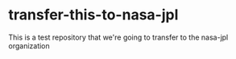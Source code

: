 # transfer-this-to-nasa-jpl
This is a test repository that we're going to transfer to the nasa-jpl organization
